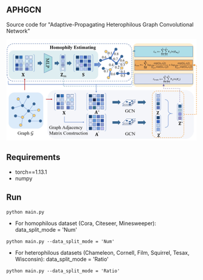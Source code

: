 ## APHGCN

Source code for "Adaptive-Propagating Heterophilous Graph Convolutional Network"

![APHGCN](https://github.com/rebridger/APHGCN/blob/main/framework.jpg?raw=true)

## Requirements
- torch==1.13.1
- numpy


## Run
```
python main.py
```

- For homophilous dataset (Cora, Citeseer, Minesweeper): data_split_mode = 'Num'

```
python main.py --data_split_mode = 'Num'
```

- For heterophilous datasets (Chameleon, Cornell, Film, Squirrel, Tesax, Wisconsin): data_split_mode = 'Ratio'

```
python main.py --data_split_mode = 'Ratio'
```